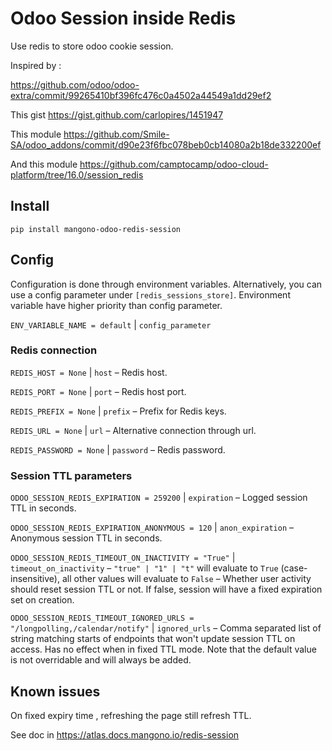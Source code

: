 # Odoo Session inside Redis

Use redis to store odoo cookie session.

Inspired by :

https://github.com/odoo/odoo-extra/commit/99265410bf396fc476c0a4502a44549a1dd29ef2

This gist https://gist.github.com/carlopires/1451947

This module https://github.com/Smile-SA/odoo_addons/commit/d90e23f6fbc078beb0cb14080a2b18de332200ef

And this module https://github.com/camptocamp/odoo-cloud-platform/tree/16.0/session_redis

## Install

```shell
pip install mangono-odoo-redis-session
```

## Config

Configuration is done through environment variables. Alternatively, you can use a config parameter under `[redis_sessions_store]`. Environment variable have higher priority than config parameter.

`ENV_VARIABLE_NAME = default` | `config_parameter`

### Redis connection

`REDIS_HOST = None` | `host` – Redis host.

`REDIS_PORT = None` | `port` – Redis host port.

`REDIS_PREFIX = None` | `prefix` – Prefix for Redis keys.

`REDIS_URL = None` | `url` – Alternative connection through url.

`REDIS_PASSWORD = None` | `password` – Redis password.

### Session TTL parameters

`ODOO_SESSION_REDIS_EXPIRATION = 259200` | `expiration` –  Logged session TTL in seconds.

`ODOO_SESSION_REDIS_EXPIRATION_ANONYMOUS = 120` | `anon_expiration` – Anonymous session TTL in seconds.

`ODOO_SESSION_REDIS_TIMEOUT_ON_INACTIVITY = "True"` | `timeout_on_inactivity` – `"true" | "1" | "t"` will evaluate to `True` (case-insensitive), all other values will evaluate to `False` – Whether user activity should reset session TTL or not. If false, session will have a fixed expiration set on creation.

`ODOO_SESSION_REDIS_TIMEOUT_IGNORED_URLS = "/longpolling,/calendar/notify"` | `ignored_urls` – Comma separated list of string matching starts of endpoints that won't update session TTL on access. Has no effect when in fixed TTL mode. Note that the default value is not overridable and will always be added.

## Known issues

On fixed expiry time , refreshing the page still refresh TTL.

See doc in https://atlas.docs.mangono.io/redis-session
